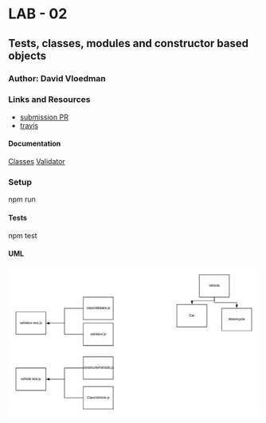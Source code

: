 # LAB - 02

## Tests, classes, modules and constructor based objects

### Author: David Vloedman

### Links and Resources
* [submission PR](https://github.com/david-vloedman-401-advanced-javascript/401-lab-02/pull/1)
* [travis](https://travis-ci.com/david-vloedman-401-advanced-javascript/401-lab-02)


#### Documentation

[Classes](./classes/out/index.html)
[Validator](./classes/out/index.html)


### Setup

npm run
  
#### Tests

npm test

#### UML
![](./assets/lab-02-uml.png)


